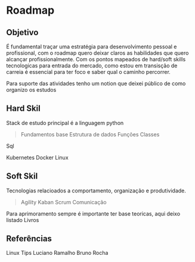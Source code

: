 # Roadmap

## Objetivo
É fundamental traçar uma estratégia para desenvolvimento pessoal e profissional, com o roadmap quero deixar claros as habilidades que quero alcançar profissionalmente. Com os pontos mapeados de hard/soft skills tecnologicas para entrada do mercado, como estou em transisção de carreia é essencial
para ter foco e saber qual o caminho percorrer.

Para suporte das atividades tenho um notion <link> que deixei público de como organizo os estudos

## Hard Skil
Stack de estudo principal é a linguagem python
> Fundamentos base
> Estrutura de dados
> Funções
> Classes

Sql
>
>
>
Kubernetes
Docker
Linux


## Soft Skil

Tecnologias relacioados a comportamento, organização e produtividade.
>Agility
 > Kaban
 > Scrum
>Comunicação


Para aprimoramento sempre é importante ter base teoricas, aqui deixo listado Livros

## Referências

Linux Tips
Luciano Ramalho
Bruno Rocha
